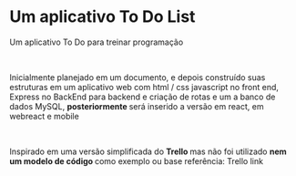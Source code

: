 <h1> Um aplicativo To Do List</h1>
<p> Um aplicativo To Do para treinar programação </p> 
<br>
<p>
  Inicialmente planejado em um documento, e depois construído suas estruturas em um aplicativo web com html / css javascript no front end,  Express no BackEnd para backend e criação de rotas e um a banco de dados MySQL, <b> posteriormente </b> será inserido a versão em react, em webreact e mobile
</p>
<br>
<t> </t>
<p> Inspirado em uma versão simplificada do <b> Trello </b> mas não foi utilizado <b> nem um modelo de código </b> como exemplo ou base </b>
referência: <a href:'https://trello.com'>Trello link</a> 

